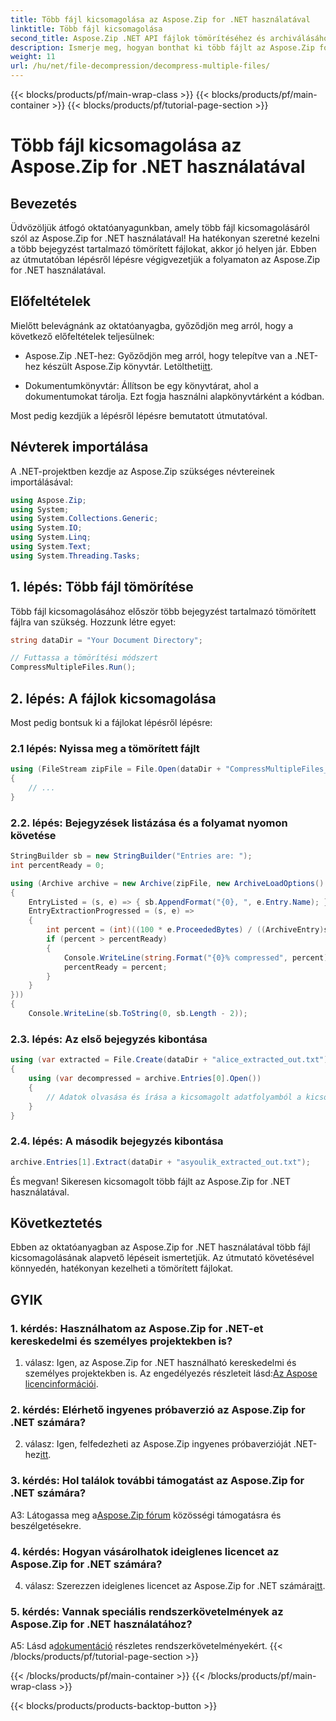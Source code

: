 ```yaml
---
title: Több fájl kicsomagolása az Aspose.Zip for .NET használatával
linktitle: Több fájl kicsomagolása
second_title: Aspose.Zip .NET API fájlok tömörítéséhez és archiválásához
description: Ismerje meg, hogyan bonthat ki több fájlt az Aspose.Zip for .NET használatával. Kövesse lépésenkénti útmutatónkat a hatékony fájlkezelés érdekében.
weight: 11
url: /hu/net/file-decompression/decompress-multiple-files/
---
```


{{< blocks/products/pf/main-wrap-class >}}
{{< blocks/products/pf/main-container >}}
{{< blocks/products/pf/tutorial-page-section >}}

# Több fájl kicsomagolása az Aspose.Zip for .NET használatával

## Bevezetés

Üdvözöljük átfogó oktatóanyagunkban, amely több fájl kicsomagolásáról szól az Aspose.Zip for .NET használatával! Ha hatékonyan szeretné kezelni a több bejegyzést tartalmazó tömörített fájlokat, akkor jó helyen jár. Ebben az útmutatóban lépésről lépésre végigvezetjük a folyamaton az Aspose.Zip for .NET használatával.

## Előfeltételek

Mielőtt belevágnánk az oktatóanyagba, győződjön meg arról, hogy a következő előfeltételek teljesülnek:

-  Aspose.Zip .NET-hez: Győződjön meg arról, hogy telepítve van a .NET-hez készült Aspose.Zip könyvtár. Letöltheti[itt](https://releases.aspose.com/zip/net/).

- Dokumentumkönyvtár: Állítson be egy könyvtárat, ahol a dokumentumokat tárolja. Ezt fogja használni alapkönyvtárként a kódban.

Most pedig kezdjük a lépésről lépésre bemutatott útmutatóval.

## Névterek importálása

A .NET-projektben kezdje az Aspose.Zip szükséges névtereinek importálásával:

```csharp
using Aspose.Zip;
using System;
using System.Collections.Generic;
using System.IO;
using System.Linq;
using System.Text;
using System.Threading.Tasks;
```

## 1. lépés: Több fájl tömörítése

Több fájl kicsomagolásához először több bejegyzést tartalmazó tömörített fájlra van szükség. Hozzunk létre egyet:

```csharp
string dataDir = "Your Document Directory";

// Futtassa a tömörítési módszert
CompressMultipleFiles.Run();
```

## 2. lépés: A fájlok kicsomagolása

Most pedig bontsuk ki a fájlokat lépésről lépésre:

### 2.1 lépés: Nyissa meg a tömörített fájlt

```csharp
using (FileStream zipFile = File.Open(dataDir + "CompressMultipleFiles_out.zip", FileMode.Open))
{
    // ...
}
```

### 2.2. lépés: Bejegyzések listázása és a folyamat nyomon követése

```csharp
StringBuilder sb = new StringBuilder("Entries are: ");
int percentReady = 0;

using (Archive archive = new Archive(zipFile, new ArchiveLoadOptions()
{
    EntryListed = (s, e) => { sb.AppendFormat("{0}, ", e.Entry.Name); },
    EntryExtractionProgressed = (s, e) =>
    {
        int percent = (int)((100 * e.ProceededBytes) / ((ArchiveEntry)s).UncompressedSize);
        if (percent > percentReady)
        {
            Console.WriteLine(string.Format("{0}% compressed", percent));
            percentReady = percent;
        }
    }
}))
{
    Console.WriteLine(sb.ToString(0, sb.Length - 2));
```

### 2.3. lépés: Az első bejegyzés kibontása

```csharp
using (var extracted = File.Create(dataDir + "alice_extracted_out.txt"))
{
    using (var decompressed = archive.Entries[0].Open())
    {
        // Adatok olvasása és írása a kicsomagolt adatfolyamból a kicsomagolt fájlba.
    }
}
```

### 2.4. lépés: A második bejegyzés kibontása

```csharp
archive.Entries[1].Extract(dataDir + "asyoulik_extracted_out.txt");
```

És megvan! Sikeresen kicsomagolt több fájlt az Aspose.Zip for .NET használatával.

## Következtetés

Ebben az oktatóanyagban az Aspose.Zip for .NET használatával több fájl kicsomagolásának alapvető lépéseit ismertetjük. Az útmutató követésével könnyedén, hatékonyan kezelheti a tömörített fájlokat.

## GYIK

### 1. kérdés: Használhatom az Aspose.Zip for .NET-et kereskedelmi és személyes projektekben is?

 1. válasz: Igen, az Aspose.Zip for .NET használható kereskedelmi és személyes projektekben is. Az engedélyezés részleteit lásd:[Az Aspose licencinformációi](https://purchase.aspose.com/buy).

### 2. kérdés: Elérhető ingyenes próbaverzió az Aspose.Zip for .NET számára?

 2. válasz: Igen, felfedezheti az Aspose.Zip ingyenes próbaverzióját .NET-hez[itt](https://releases.aspose.com/zip/net).

### 3. kérdés: Hol találok további támogatást az Aspose.Zip for .NET számára?

 A3: Látogassa meg a[Aspose.Zip fórum](https://forum.aspose.com/c/zip/37) közösségi támogatásra és beszélgetésekre.

### 4. kérdés: Hogyan vásárolhatok ideiglenes licencet az Aspose.Zip for .NET számára?

 4. válasz: Szerezzen ideiglenes licencet az Aspose.Zip for .NET számára[itt](https://purchase.aspose.com/temporary-license/).

### 5. kérdés: Vannak speciális rendszerkövetelmények az Aspose.Zip for .NET használatához?

 A5: Lásd a[dokumentáció](https://reference.aspose.com/zip/net/) részletes rendszerkövetelményekért.
{{< /blocks/products/pf/tutorial-page-section >}}

{{< /blocks/products/pf/main-container >}}
{{< /blocks/products/pf/main-wrap-class >}}

{{< blocks/products/products-backtop-button >}}
